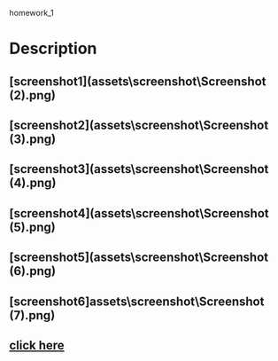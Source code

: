 homework_1

# Description



## [screenshot1](assets\screenshot\Screenshot (2).png)
## [screenshot2](assets\screenshot\Screenshot (3).png)
## [screenshot3](assets\screenshot\Screenshot (4).png)
## [screenshot4](assets\screenshot\Screenshot (5).png)
## [screenshot5](assets\screenshot\Screenshot (6).png)
## [screenshot6]assets\screenshot\Screenshot (7).png)


## [click here](file:///C:/Users/cute/coding_bootcamp/homeworks/homework_1/index.html)